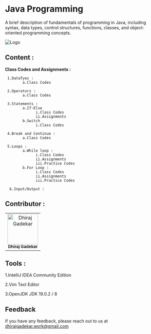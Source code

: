 #
# Java Programming

A brief description of fundamentals of programming in Java, including syntax, data types, control structures, functions, classes, and object-oriented programming concepts.


![Logo](https://p92.com/binaries/content/gallery/p92website/jobs/java_banner.png)



## Content : 
**Class Codes and Assignments :**

     1.DataTyes :
            a.Class Codes
            
     2.Operators :
            a.Class Codes
            
     3.Statements : 
            a.If-Else
                  i.Class Codes
                  ii.Assignments
            b.Switch
                  i.Class Codes
            
     4.Break and Continue :
            a.Class Codes
     
     5.Loops :
            a.While loop :
                  i.Class Codes
                  ii.Assignments
                  iii.Practice Codes
            b.For Loop :
                  i.Class Codes
                  ii.Assignments
                  iii.Practice Codes
                  
      6.Input/Output :             
     

## Contributor :  

<table>
  <tr>
    <td align="center"><a href="https://github.com/DhirajGadekar"><img src="https://avatars.githubusercontent.com/u/111908836?v=4" width="100px;" alt="Dhiraj Gadekar"/><br/><sub><b>Dhiraj Gadekar</b></sub></a><br/>
</tr>
</table>



## Tools :

1.IntelliJ IDEA Community Edition

2.Vim Text Editor

3.OpenJDK JDK 19.0.2 / 8

## Feedback

If you have any feedback, please reach out to us at dhirajgadekar.work@gmail.com
